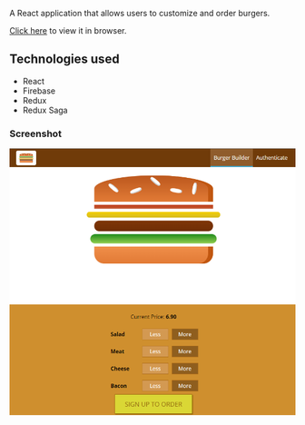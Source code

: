 A React application that allows users to customize and order burgers.

[Click here](https://react-burger-builder-d0989.firebaseapp.com/) to view it in browser.

## Technologies used

- React
- Firebase
- Redux
- Redux Saga

### Screenshot

![Burger Builder](screenshots/burger.png)

